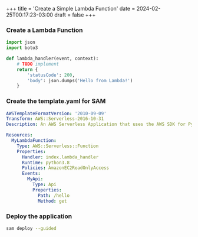 +++
title = 'Create a Simple Lambda Function'
date = 2024-02-25T00:17:23-03:00
draft = false
+++

### Create a Lambda Function


```python
import json
import boto3

def lambda_handler(event, context):
    # TODO implement
    return {
        'statusCode': 200,
        'body': json.dumps('Hello from Lambda!')
    }
```

### Create the template.yaml for SAM

```yaml
AWSTemplateFormatVersion: '2010-09-09'
Transform: AWS::Serverless-2016-10-31
Description: An AWS Serverless Application that uses the AWS SDK for Python (Boto3) to list the current regions.

Resources:
  MyLambdaFunction:
    Type: AWS::Serverless::Function
    Properties:
      Handler: index.lambda_handler
      Runtime: python3.8
      Policies: AmazonEC2ReadOnlyAccess
      Events:
        MyApi:
          Type: Api
          Properties:
            Path: /hello
            Method: get
```

### Deploy the application

```bash
sam deploy --guided
```



